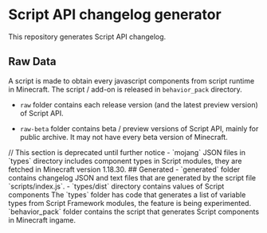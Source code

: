 # Script API changelog generator
 
This repository generates Script API changelog.

## Raw Data
A script is made to obtain every javascript components from script runtime in Minecraft. The script / add-on is released in `behavior_pack` directory.

- `raw` folder contains each release version (and the latest preview version) of Script API.

- `raw-beta` folder contains beta / preview versions of Script API, mainly for public archive. It may not have every beta version of Minecraft.

<!-->
// This section is deprecated until further notice

- `mojang` JSON files in `types` directory includes component types in Script modules, they are fetched in Minecraft version 1.18.30.

## Generated
- `generated` folder contains changelog JSON and text files that are generated by the script file `scripts/index.js`.

- `types/dist` directory contains values of Script components

The `types` folder has code that generates a list of variable types from Script Framework modules, the feature is being experimented.

`behavior_pack` folder contains the script that generates Script components in Minecraft ingame.
<!-->